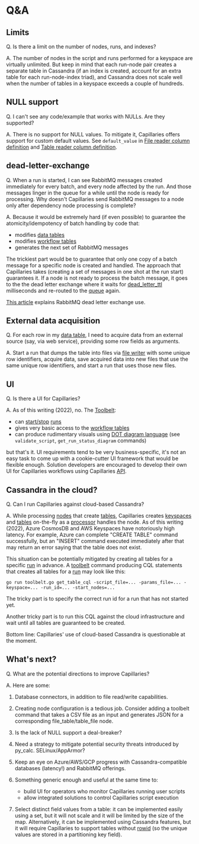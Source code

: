 Q&A
===

## Limits

Q. Is there a limit on the number of nodes, runs, and indexes?

A. The number of nodes in the script and runs performed for a keyspace are virtually unlimited. But keep in mind that each run-node pair creates a separate table in Cassandra (if an index is created, account for an extra table for each run-node-index triad), and Cassandra does not scale well when the number of tables in a keyspace exceeds a couple of hundreds.

## NULL support

Q. I can't see any code/example that works with NULLs. Are they supported?

A. There is no support for NULL values. To mitigate it, Capillaries offers support for custom default values. See `default_value` in [File reader column definition](glossary.md#file-reader-column-definition) and [Table reader column definition](glossary.md#table-reader-column-definition).

## dead-letter-exchange

Q. When a run is started, I can see RabbitMQ messages created immediately for every batch, and every node affected by the run. And those messages linger in the queue for a while until the node is ready for processing. Why doesn't Capillaries send RabbitMQ messages to a node only after dependency node processing is complete?

A. Because it would be extremely hard (if even possible) to guarantee the atomicity/idempotency of batch handling by code that:
- modifies [data tables](glossary.md#data-table)
- modifies [workflow tables](glossary.md#workflow-table)
- generates the next set of RabbitMQ messages

The trickiest part would be to guarantee that only one copy of a batch message for a specific node is created and handled. The approach that Capillaries takes (creating a set of messages in one shot at the run start) guarantees it. If a node is not ready to process the batch message, it goes to the the dead letter exchange where it waits for [dead_letter_ttl](binconfig.md#dead_letter_ttl) milliseconds and re-routed to the [queue](glossary.md#processor-queue) again.

[This article](https://www.cloudamqp.com/blog/when-and-how-to-use-the-rabbitmq-dead-letter-exchange.html) explains RabbitMQ dead letter exchange use.

## External data acquisition

Q. For each row in my [data table](glossary.md#data-table), I need to acquire data from an external source (say, via web service), providing some row fields as arguments.

A. Start a run that dumps the table into files via [file writer](glossary.md#table_file) with some unique row identifiers, acquire data, save acquired data into new files that use the same unique row identifiers, and start a run that uses those new files.

## UI

Q. Is there a UI for Capillaries?

A. As of this writing (2022), no. The [Toolbelt](glossary.md#toolbelt):
- can [start/stop](api.md) [runs](glossary.md#run)
- gives very basic access to the [workflow tables](glossary.md#workflow-table)
- can produce rudimentary visuals using [DOT diagram language](glossary.md#dot-diagrams) (see `validate_script`, `get_run_status_diagram` commands)
  
but that's it. UI requirements tend to be very business-specific, it's not an easy task to come up with a cookie-cutter UI framework that would be flexible enough. Solution developers are encouraged to develop their own UI for Capillaries workflows using Capillaries [API](api.md).

## Cassandra in the cloud?

Q. Can I run Capillaries against cloud-based Cassandra?

A. While processing [nodes](glossary.md#script-node) that create [tables](glossary.md#table), Capillaries creates [keyspaces](glossary.md#keyspace) and [tables](glossary.md#table) on-the-fly as a [processor](glossary.md#processor) handles the node. As of this writing (2022), Azure CosmosDB and AWS Keyspaces have notoriously high latency. For example, Azure can complete "CREATE TABLE" command successfully, but an "INSERT" command executed immediately after that may return an error saying that the table does not exist.

This situation can be potentially mitigated by creating all tables for a specific [run](glossary.md#run) in advance. A [toolbelt](glossary.md#toolbelt) command producing CQL statements that creates all tables for a [run](glossary.md#run) may look like this:

``` 
go run toolbelt.go get_table_cql -script_file=... -params_file=... -keyspace=... -run_id=... -start_nodes=...
```

The tricky part is to specify the correct run id for a run that has not started yet.

Another tricky part is to run this CQL against the cloud infrastructure and wait until all tables are guaranteed to be created.

Bottom line: Capillaries' use of cloud-based Cassandra is questionable at the moment.

## What's next?

Q. What are the potential directions to improve Capillaries?

A. Here are some:

1. Database connectors, in addition to file read/write capabilities.

2. Creating node configuration is a tedious job. Consider adding a toolbelt command that takes a CSV file as an input and generates JSON for a corresponding file_table/table_file node.

3. Is the lack of NULL support a deal-breaker?

4. Need a strategy to mitigate potential security threats introduced by py_calc. SELinux/AppArmor?

5. Keep an eye on Azure/AWS/GCP progress with Cassandra-compatible databases (latency!) and RabbitMQ offerings.
   
6. Something generic enough and useful at the same time to:
    - build UI for operators who monitor Capillaries running user scripts
    - allow integrated solutions to control Capillaries script execution
  
7. Select distinct field values from a table: it can be implemented easily using a set, but it will not scale and it will be limited by the size of the map. Alternatively, it can be implemented using Cassandra features, but it will require Capillaries to support tables without [rowid](glossary.md#rowid) (so the unique values are stored in a partitioning key field).
